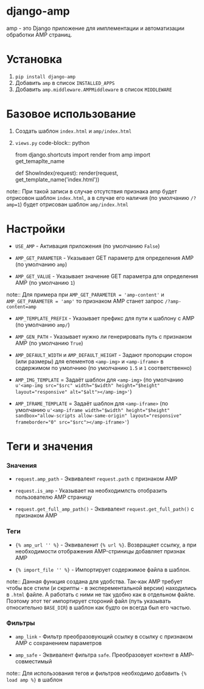 # django-amp

amp - это Django приложение для имплементации и автоматизации обработки AMP страниц.

Установка
===
1. ``pip install django-amp``
2. Добавить ``amp`` в список ``INSTALLED_APPS``
3. Добавить ``amp.middleware.AMPMiddleware`` в список ``MIDDLEWARE``

Базовое использование
===

1. Создать шаблон ``index.html`` и ``amp/index.html``

2. ``views.py``
code-block:: python
    
    from django.shortcuts import render
    from amp import get_temaplte_name
    
    def ShowIndex(request):
        render(request, get_template_name('index.html')) 

note:: При такой записи в случае отсутствия признака amp будет отрисовон шаблон ``index.html``, а в случае его наличия (по умолчанию ``/?amp=1``) будет отрисован шаблон ``amp/index.html``


Настройки
===

* ``USE_AMP`` - Активация приложения (по умолчанию ``False``)

* ``AMP_GET_PARAMETER`` - Указывает GET параметр для определения AMP (по умолчанию ``amp``)

* ``AMP_GET_VALUE`` - Указывает значение GET параметра для определения AMP (по умолчанию ``1``)

note:: Для примера при ``AMP_GET_PARAMETER = 'amp-content'`` и ``AMP_GET_PARAMETER = 'amp'`` то признаком AMP станет запрос ``/?amp-content=amp``

* ``AMP_TEMPLATE_PREFIX`` - Указывает префикс для пути к шаблону с AMP (по умолчанию ``amp/``)

* ``AMP_GEN_PATH`` - Указывает нужно ли генерировать путь с признаком AMP (по умолчанию ``True``)

* ``AMP_DEFAULT_WIDTH`` и ``AMP_DEFAULT_HEIGHT`` - Задают пропорции сторон (или размеры) для елементов ``<amp-img>`` и ``<amp-iframe>`` в содержимом по умолчнию (по умолчанию ``1.5`` и ``1`` соответственно)

* ``AMP_IMG_TEMPLATE`` = Задаёт шаблон для ``<amp-img>`` (по умолчанию ``u'<amp-img src="$src" width="$width" height="$height" layout="responsive" alt="$alt"></amp-img>'``)

* ``AMP_IFRAME_TEMPLATE`` = Задаёт шаблон для ``<amp-iframe>`` (по умолчанию ``u'<amp-iframe width="$width" height="$height" sandbox="allow-scripts allow-same-origin" layout="responsive" frameborder="0" src="$src"></amp-iframe>'``)

Теги и значения
===
### Значения
* ``request.amp_path`` - Эквивалент ``request.path`` с признаком AMP

* ``request.is_amp`` - Указывает на необходимлсть отобразить пользователю AMP страницу

* ``request.get_full_amp_path()`` - Эквивалент ``request.get_full_path()`` с признаком AMP


### Теги
 
* ``{% amp_url '' %}`` - Эквиваленит ``{% url %}``. Возвращяет ссылку, а при необходимости отображения AMP-стриницы добавляет признак AMP

* ``{% import_file '' %}`` - Импортирует содержимое файла в шаблон. 

note:: Данная функция создана для удобства. Так-как AMP требует чтобы все стили (и скрипты - в эксперементальной версии) находились в ``.html`` файле. А работать с ними не так удобно как в отдельном файле. Поэтому этот тег импортирует стороний файл (путь указывать относительно ``BASE_DIR``) в шаблон как будто он всегда был его частью.

### Фильтры

* ``amp_link`` - Фильтр преобразовующий ссылку в ссылку с признаком AMP с сохранением параметров

* ``amp_safe`` - Эквивалент фильтра ``safe``. Преобразовует контент в AMP-совместимый

note:: Для использования тегов и фильтров необходимо добавить ``{% load amp %}`` в шаблон